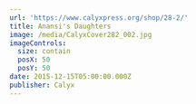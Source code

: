 ```yaml
---
url: 'https://www.calyxpress.org/shop/28-2/'
title: Anansi's Daughters
image: /media/CalyxCover282_002.jpg
imageControls:
  size: contain
  posX: 50
  posY: 50
date: 2015-12-15T05:00:00.000Z
publisher: Calyx
---
```


